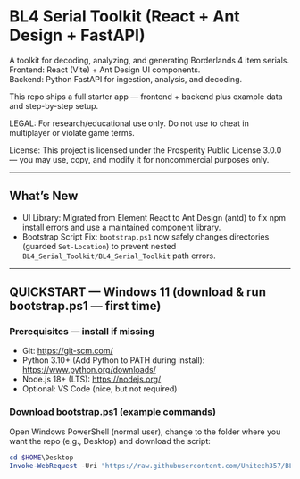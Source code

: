 # BL4 Serial Toolkit (React + Ant Design + FastAPI)

A toolkit for decoding, analyzing, and generating Borderlands 4 item serials.  
Frontend: React (Vite) + Ant Design UI components.  
Backend: Python FastAPI for ingestion, analysis, and decoding.

This repo ships a full starter app — frontend + backend plus example data and step-by-step setup.

LEGAL: For research/educational use only. Do not use to cheat in multiplayer or violate game terms.

License: This project is licensed under the Prosperity Public License 3.0.0 — you may use, copy, and modify it for noncommercial purposes only.

---

## What’s New

- UI Library: Migrated from Element React to Ant Design (antd) to fix npm install errors and use a maintained component library.
- Bootstrap Script Fix: `bootstrap.ps1` now safely changes directories (guarded `Set-Location`) to prevent nested `BL4_Serial_Toolkit/BL4_Serial_Toolkit` path errors.

---

## QUICKSTART — Windows 11 (download & run bootstrap.ps1 — first time)

### Prerequisites — install if missing

- Git: https://git-scm.com/  
- Python 3.10+ (Add Python to PATH during install): https://www.python.org/downloads/  
- Node.js 18+ (LTS): https://nodejs.org/  
- Optional: VS Code (nice, but not required)

### Download bootstrap.ps1 (example commands)

Open Windows PowerShell (normal user), change to the folder where you want the repo (e.g., Desktop) and download the script:

```powershell
cd $HOME\Desktop
Invoke-WebRequest -Uri "https://raw.githubusercontent.com/Unitech357/BL4_Serial_Toolkit/main/bootstrap.ps1" -OutFile .\bootstrap.ps1
